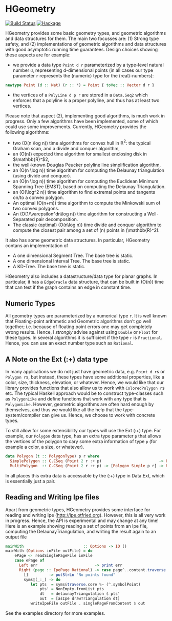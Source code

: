 HGeometry
=========

[![Build Status](https://travis-ci.org/noinia/hgeometry.svg?branch=master)](https://travis-ci.org/noinia/hgeometry)
[![Hackage](https://img.shields.io/hackage/v/hgeometry.svg)](https://hackage.haskell.org/package/hgeometry)

HGeometry provides some basic geometry types, and geometric algorithms and data
structures for them. The main two focusses are: (1) Strong type safety, and (2)
implementations of geometric algorithms and data structures with good
asymptotic running time guarantees. Design choices showing these aspects are
for example:

- we provide a data type `Point d r` parameterized by a
type-level natural number `d`, representing d-dimensional points (in all cases
our type parameter `r` represents the (numeric) type for the (real)-numbers):

```haskell
newtype Point (d :: Nat) (r :: *) = Point { toVec :: Vector d r }
```
- the vertices of a `PolyLine d p r` are stored in a `Data.Seq2` which enforces
that a polyline is a proper polyline, and thus has at least two vertices.

Please note that aspect (2), implementing good algorithms, is much work in
progress. Only a few algorithms have been implemented, some of which could use
some improvements. Currently, HGeometry provides the following algorithms:

* two \(O(n \log n)\) time algorithms for convex hull in
  $\mathbb{R}^2$: the typical Graham scan, and a divide and conquer algorithm,
* an \(O(n)\) expected time algorithm for smallest enclosing disk in $\mathbb{R}^$2,
* the well-known Douglas Peucker polyline line simplification algorithm,
* an \(O(n \log n)\) time algorithm for computing the Delaunay triangulation
(using divide and conquer).
* an \(O(n \log n)\) time algorithm for computing the Euclidean Minimum Spanning
Tree (EMST), based on computing the Delaunay Triangulation.
* an \(O(\log^2 n)\) time algorithm to find extremal points and tangents on/to a
  convex polygon.
* An optimal \(O(n+m)\) time algorithm to compute the Minkowski sum of two convex
polygons.
* An \(O(1/\varepsilon^dn\log n)\) time algorithm for constructing a Well-Separated pair
  decomposition.
* The classic (optimal) \(O(n\log n)\) time divide and conquer algorithm to
  compute the closest pair among a set of \(n\) points in \(\mathbb{R}^2\).

It also has some geometric data structures. In particular, HGeometry contans an
implementation of

* A one dimensional Segment Tree. The base tree is static.
* A one dimensional Interval Tree. The base tree is static.
* A KD-Tree. The base tree is static.

HGeometry also includes a datastructure/data type for planar graphs. In
particular, it has a `EdgeOracle` data structure, that can be built in \(O(n)\)
time that can test if the graph contains an edge in constant time.

Numeric Types
-------------

All geometry types are parameterized by a numerical type `r`. It is well known
that Floating-point arithmetic and Geometric algorithms don't go well together;
i.e. because of floating point errors one may get completely wrong
results. Hence, I *strongly* advise against using `Double` or `Float` for these
types. In several algorithms it is sufficient if the type `r` is
`Fractional`. Hence, you can use an exact number type such as `Rational`.

A Note on the Ext (:+) data type
---------------------------------

In many applications we do not just have geometric data, e.g. `Point d r`s or
`Polygon r`s, but instead, these types have some additional properties, like a
color, size, thickness, elevation, or whatever. Hence, we would like that our
library provides functions that also allow us to work with `ColoredPolygon r`s
etc. The typical Haskell approach would be to construct type-classes such as
`PolygonLike` and define functions that work with any type that is
`PolygonLike`. However, geometric algorithms are often hard enough by
themselves, and thus we would like all the help that the type-system/compiler
can give us. Hence, we choose to work with concrete types.

To still allow for some extensibility our types will use the Ext (:+) type. For
example, our `Polygon` data type, has an extra type parameter `p` that allows
the vertices of the polygon to cary some extra information of type `p` (for
example a color, a size, or whatever).

```haskell
data Polygon (t :: PolygonType) p r where
  SimplePolygon :: C.CSeq (Point 2 r :+ p)                         -> Polygon Simple p r
  MultiPolygon  :: C.CSeq (Point 2 r :+ p) -> [Polygon Simple p r] -> Polygon Multi  p r
```

In all places this extra data is accessable by the (:+) type in Data.Ext, which
is essentially just a pair.

Reading and Writing Ipe files
-----------------------------

Apart from geometric types, HGeometry provides some interface for reading and
writing Ipe (http://ipe.otfried.org). However, this is all very work in
progress. Hence, the API is experimental and may change at any time! Here is an
example showing reading a set of points from an Ipe file, computing the
DelaunayTriangulation, and writing the result again to an output file

```haskell
mainWith                          :: Options -> IO ()
mainWith (Options inFile outFile) = do
    ePage <- readSinglePageFile inFile
    case ePage of
      Left err                         -> print err
      Right (page :: IpePage Rational) -> case page^..content.traverse._IpeUse of
        []         -> putStrLn "No points found"
        syms@(_:_) -> do
           let pts  = syms&traverse.core %~ (^.symbolPoint)
               pts' = NonEmpty.fromList pts
               dt   = delaunayTriangulation $ pts'
               out  = [asIpe drawTriangulation dt]
           writeIpeFile outFile . singlePageFromContent $ out
```

See the examples directory for more examples.
